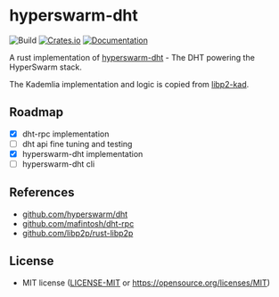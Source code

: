 hyperswarm-dht
=====================
![Build](https://github.com/mattsse/hyperswarm-dht/workflows/Continuous%20integration/badge.svg)
[![Crates.io](https://img.shields.io/crates/v/hyperswarm-dht.svg)](https://crates.io/crates/hyperswarm-dht)
[![Documentation](https://docs.rs/hyperswarm-dht/badge.svg)](https://docs.rs/hyperswarm-dht)

A rust implementation of [hyperswarm-dht](https://github.com/hyperswarm/dht) - The DHT powering the HyperSwarm stack.

The Kademlia implementation and logic is copied from [libp2-kad](https://github.com/libp2p/rust-libp2p/tree/e9952ea9e348fcc607dac0607ab532cc16208066/).

## Roadmap

* [x] dht-rpc implementation
* [ ] dht api fine tuning and testing
* [x] hyperswarm-dht implementation
* [ ] hyperswarm-dht cli

## References

- [github.com/hyperswarm/dht](https://github.com/hyperswarm/dht)
- [github.com/mafintosh/dht-rpc](https://github.com/mafintosh/dht-rpc)
- [github.com/libp2p/rust-libp2p](https://github.com/libp2p/rust-libp2p)

## License

 * MIT license ([LICENSE-MIT](LICENSE-MIT) or
   https://opensource.org/licenses/MIT)
